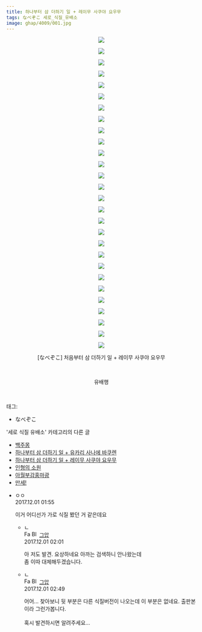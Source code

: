 ```yaml
---
title: 하나부터 삼 더하기 일 + 레이무 사쿠야 요우무
tags: なべぞこ 세로_식질_유배소
image: ghap/4009/001.jpg
---
```

<div class="article">
<p style="text-align: center; clear: none; float: none;"><img src="{{ site.nasurl }}/ghap/4009/001.jpg"/></p>
<p style="text-align: center; clear: none; float: none;"><img src="{{ site.nasurl }}/ghap/4009/002.jpg"/></p>
<p style="text-align: center; clear: none; float: none;"><img src="{{ site.nasurl }}/ghap/4009/003.jpg"/></p>
<p style="text-align: center; clear: none; float: none;"><img src="{{ site.nasurl }}/ghap/4009/004.jpg"/></p>
<p style="text-align: center; clear: none; float: none;"><img src="{{ site.nasurl }}/ghap/4009/005.jpg"/></p>
<p style="text-align: center; clear: none; float: none;"><img src="{{ site.nasurl }}/ghap/4009/006.jpg"/></p>
<p style="text-align: center; clear: none; float: none;"><img src="{{ site.nasurl }}/ghap/4009/007.jpg"/></p>
<p style="text-align: center; clear: none; float: none;"><img src="{{ site.nasurl }}/ghap/4009/008.jpg"/></p>
<p style="text-align: center; clear: none; float: none;"><img src="{{ site.nasurl }}/ghap/4009/009.jpg"/></p>
<p style="text-align: center; clear: none; float: none;"><img src="{{ site.nasurl }}/ghap/4009/010.jpg"/></p>
<p style="text-align: center; clear: none; float: none;"><img src="{{ site.nasurl }}/ghap/4009/011.jpg"/></p>
<p style="text-align: center; clear: none; float: none;"><img src="{{ site.nasurl }}/ghap/4009/012.jpg"/></p>
<p style="text-align: center; clear: none; float: none;"><img src="{{ site.nasurl }}/ghap/4009/013.jpg"/></p>
<p style="text-align: center; clear: none; float: none;"><img src="{{ site.nasurl }}/ghap/4009/014.jpg"/></p>
<p style="text-align: center; clear: none; float: none;"><img src="{{ site.nasurl }}/ghap/4009/015.jpg"/></p>
<p style="text-align: center; clear: none; float: none;"><img src="{{ site.nasurl }}/ghap/4009/016.jpg"/></p>
<p style="text-align: center; clear: none; float: none;"><img src="{{ site.nasurl }}/ghap/4009/017.jpg"/></p>
<p style="text-align: center; clear: none; float: none;"><img src="{{ site.nasurl }}/ghap/4009/018.jpg"/></p>
<p style="text-align: center; clear: none; float: none;"><img src="{{ site.nasurl }}/ghap/4009/019.jpg"/></p>
<p style="text-align: center; clear: none; float: none;"><img src="{{ site.nasurl }}/ghap/4009/020.jpg"/></p>
<p style="text-align: center; clear: none; float: none;"><img src="{{ site.nasurl }}/ghap/4009/021.jpg"/></p>
<p style="text-align: center; clear: none; float: none;"><img src="{{ site.nasurl }}/ghap/4009/022.jpg"/></p>
<p style="text-align: center; clear: none; float: none;"><img src="{{ site.nasurl }}/ghap/4009/023.jpg"/></p>
<p style="text-align: center; clear: none; float: none;"><img src="{{ site.nasurl }}/ghap/4009/024.jpg"/></p>
<p style="text-align: center; clear: none; float: none;"><img src="{{ site.nasurl }}/ghap/4009/025.jpg"/></p>
<p style="text-align: center; clear: none; float: none;"><img src="{{ site.nasurl }}/ghap/4009/026.jpg"/></p>
<p style="text-align: center; clear: none; float: none;"><img src="{{ site.nasurl }}/ghap/4009/027.jpg"/></p>
<p style="text-align: center; clear: none; float: none;"><img src="{{ site.nasurl }}/ghap/4009/028.jpg"/></p>
<p style="text-align: center; clear: none; float: none;">[なべぞこ] 처음부터 삼 더하기 일 + 레이무 사쿠야 요우무</p>
<p style="text-align: center; clear: none; float: none;"><br/></p>
<p style="text-align: center; clear: none; float: none;">유배행</p>
<p><br/></p>
</div><div class="tagTrail">
<p>태그: </p>
<ul>
<li>なべぞこ</li>
</ul>
</div><div class="another">
<p>'세로 식질 유배소' 카테고리의 다른 글</p>
<ul>
<li><a href="/2018-02-03-ghap_4159">백주몽</a></li>
<li><a href="/2017-11-30-ghap_4010">하나부터 삼 더하기 일 + 유카리 사나에 바쿠렌</a></li>
<li><a href="/2017-11-30-ghap_4009">하나부터 삼 더하기 일 + 레이무 사쿠야 요우무</a></li>
<li><a href="/2016-10-15-ghap_2609">인형의 소원</a></li>
<li><a href="/2016-09-27-ghap_2364">아월부감홍마광</a></li>
<li><a href="/2016-09-19-ghap_2233">만세!</a></li>
</ul>
</div><div class="cb_module cb_fluid">
<div class="cb_wrt cb_profile">
<div class="comment">
<ul>
<li class="cb_thumb_off" id="comment15141875">
<div class="cb_comment_area">
<div class="cb_info_area">
<div class="cb_section">
<span class="cb_nick_name">ㅇㅇ</span>
</div>
<div class="cb_section">
<span class="cb_date">2017.12.01 01:55 </span>
</div>
</div>
<div class="cb_dsc_comment">
<p class="cb_dsc">
											이거 어디선가 가로 식질 봤던 거 같은데요
										</p>
</div>
<ul>
<li class="cb_thumb_off" id="comment15141876">
<span class="cb_bu_subnode">ㄴ</span>
<div class="cb_comment_area">
<div class="cb_info_area">
<div class="cb_section">
<span class="cb_nick_name"><img alt="Favicon of https://ghaptouhou.tistory.com" height="16" onerror="this.onerror=null;this.parentNode.removeChild(this)" src="https://ghaptouhou.tistory.com/favicon.ico" width="16"/> <img alt="BlogIcon" height="16" onerror="this.parentNode.removeChild(this)" src="https://ghaptouhou.tistory.com/index.gif" width="16"/> <a href="https://ghaptouhou.tistory.com" onclick="return openLinkInNewWindow(this)"> 그압</a><span class="tistoryProfileLayerTrigger" onclick='TistoryProfile.show(event, this, {"title":"\uc800\uae30 \uc774\uac70 \ub098\uc911\uc5d0 \uc218\uc815 \uac00\ub2a5\ud558\ub098\uc694","url":"https:\/\/ghap.tistory.com","nickname":"\uadf8\uc555","items":[]}); return false;'></span></span>
</div>
<div class="cb_section">
<span class="cb_date">2017.12.01 02:01 </span>
</div>
</div>
<div class="cb_dsc_comment">
<p class="cb_dsc">
																아 저도 발견. 요상하네요 아까는 검색하니 안나왔는데<br/>
좀 이따 대체해두겠습니다.<br/>
</p>
</div>
</div>
</li>
<li class="cb_thumb_off" id="comment15141895">
<span class="cb_bu_subnode">ㄴ</span>
<div class="cb_comment_area">
<div class="cb_info_area">
<div class="cb_section">
<span class="cb_nick_name"><img alt="Favicon of https://ghaptouhou.tistory.com" height="16" onerror="this.onerror=null;this.parentNode.removeChild(this)" src="https://ghaptouhou.tistory.com/favicon.ico" width="16"/> <img alt="BlogIcon" height="16" onerror="this.parentNode.removeChild(this)" src="https://ghaptouhou.tistory.com/index.gif" width="16"/> <a href="https://ghaptouhou.tistory.com" onclick="return openLinkInNewWindow(this)"> 그압</a><span class="tistoryProfileLayerTrigger" onclick='TistoryProfile.show(event, this, {"title":"\uc800\uae30 \uc774\uac70 \ub098\uc911\uc5d0 \uc218\uc815 \uac00\ub2a5\ud558\ub098\uc694","url":"https:\/\/ghap.tistory.com","nickname":"\uadf8\uc555","items":[]}); return false;'></span></span>
</div>
<div class="cb_section">
<span class="cb_date">2017.12.01 02:49 </span>
</div>
</div>
<div class="cb_dsc_comment">
<p class="cb_dsc">
																어어... 찾아보니 뒷 부분은 다른 식질버전이 나오는데 이 부분은 없네요. 출판본이라 그런가봅니다.<br/>
<br/>
혹시 발견하시면 알려주세요...
															</p>
</div>
</div>
</li>
</ul>
</div></li>
</ul>
</div>
</div><!-- commentList close -->
</div>
